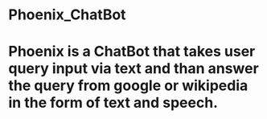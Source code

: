# Phoenix_ChatBot
# Phoenix is a ChatBot that takes user query input via text and than answer the query from google or wikipedia in the form of text and speech.

